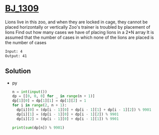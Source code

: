 # [BJ_1309](https://acmicpc.net/problem/1309)

Lions live in this zoo, and when they are locked in cage, they cannot be placed horizontally or vertically
Zoo's trainer is troubled by placement of lions
Find out how many cases we have of placing lions in a 2*N array
It is assumed that the number of cases in which none of the lions are placed is the number of cases

```txt
Input: 4
Output: 41
```

## Solution

* py

  ```py
  n = int(input())
  dp = [[0, 0, 0] for _ in range(n + 1)]
  dp[1][0] = dp[1][1] = dp[1][2] = 1
  for i in range(2, n + 1):
    dp[i][0] = (dp[i - 1][0] + dp[i - 1][1] + dp[i - 1][2]) % 9901
    dp[i][1] = (dp[i - 1][0] + dp[i - 1][2]) % 9901
    dp[i][2] = (dp[i - 1][0] + dp[i - 1][1]) % 9901

  print(sum(dp[n]) % 9901)
  ```
